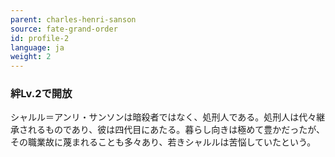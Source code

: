 ```yaml
---
parent: charles-henri-sanson
source: fate-grand-order
id: profile-2
language: ja
weight: 2
---
```


### 絆Lv.2で開放

シャルル＝アンリ・サンソンは暗殺者ではなく、処刑人である。処刑人は代々継承されるものであり、彼は四代目にあたる。暮らし向きは極めて豊かだったが、その職業故に蔑まれることも多々あり、若きシャルルは苦悩していたという。
